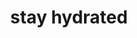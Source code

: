 ---
title: "stay hydrated"
related:
  - DRINK WATER BEFORE BED
  - TAKE REGULAR BREAKS
tags:
  - cue
---